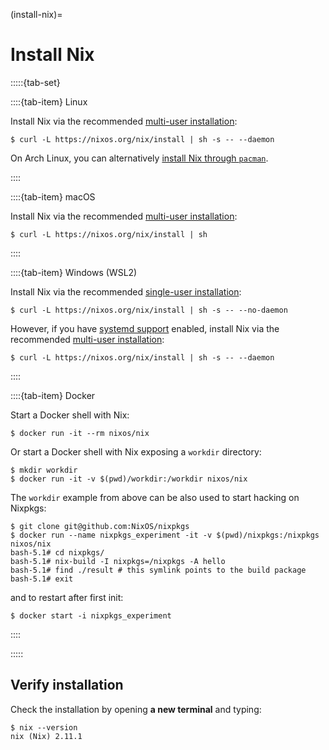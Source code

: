 (install-nix)=

# Install Nix

:::::{tab-set}

::::{tab-item} Linux

Install Nix via the recommended [multi-user installation]:

```shell-session
$ curl -L https://nixos.org/nix/install | sh -s -- --daemon
```

On Arch Linux, you can alternatively [install Nix through `pacman`](https://wiki.archlinux.org/title/Nix#Installation).

::::

::::{tab-item} macOS

Install Nix via the recommended [multi-user installation]:

```shell-session
$ curl -L https://nixos.org/nix/install | sh
```

::::

::::{tab-item} Windows (WSL2)

Install Nix via the recommended [single-user installation]:

```shell-session
$ curl -L https://nixos.org/nix/install | sh -s -- --no-daemon
```

However, if you have [systemd support] enabled, install Nix via the recommended [multi-user installation]:

```shell-session
$ curl -L https://nixos.org/nix/install | sh -s -- --daemon
```

[systemd support]: https://learn.microsoft.com/en-us/windows/wsl/wsl-config#systemd-support

::::

::::{tab-item} Docker

Start a Docker shell with Nix:

```shell-session
$ docker run -it --rm nixos/nix
```

Or start a Docker shell with Nix exposing a `workdir` directory:

```shell-session
$ mkdir workdir
$ docker run -it -v $(pwd)/workdir:/workdir nixos/nix
```

The `workdir` example from above can be also used to start hacking on Nixpkgs:

```shell-session
$ git clone git@github.com:NixOS/nixpkgs
$ docker run --name nixpkgs_experiment -it -v $(pwd)/nixpkgs:/nixpkgs nixos/nix
bash-5.1# cd nixpkgs/
bash-5.1# nix-build -I nixpkgs=/nixpkgs -A hello
bash-5.1# find ./result # this symlink points to the build package
bash-5.1# exit
```
and to restart after first init:
```shell-session
$ docker start -i nixpkgs_experiment
```

::::

:::::

## Verify installation

Check the installation by opening **a new terminal** and typing:

```shell-session
$ nix --version
nix (Nix) 2.11.1
```

[multi-user installation]: https://nixos.org/manual/nix/stable/installation/multi-user.html
[single-user installation]: https://nixos.org/manual/nix/stable/installation/single-user.html
